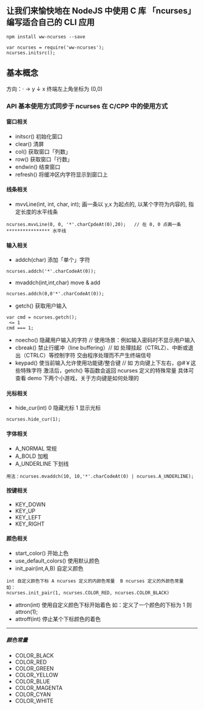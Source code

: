 ## 让我们来愉快地在 NodeJS 中使用 C 库  「ncurses」 编写适合自己的 CLI 应用 
```
npm install ww-ncurses --save
```
```
var ncurses = require('ww-ncurses');
ncurses.initsrc();
```
## 基本概念
方向：· → y
     ↓
     x
终端左上角坐标为 (0,0)
### API 基本使用方式同步于 ncurses 在 C/CPP 中的使用方式

#### 窗口相关
- initscr()             初始化窗口
- clear()               清屏
- col()                 获取窗口「列数」
- row()                 获取窗口「行数」
- endwin()              结束窗口
- refresh()             将缓冲区内字符显示到窗口上
#### 线条相关
- mvvLine(int, int, char, int);  画一条以 y,x 为起点的, 以某个字符为内容的, 指定长度的水平线条
```
ncurses.mvvLine(0, 0, '*'.charCpdeAt(0),20);   // 在 0, 0 点画一条 **************** 水平线
```
#### 输入相关
- addch(char)           添加「单个」字符
```
ncurses.addch('*'.charCodeAt(0));
```
- mvaddch(int,int,char) move & add
```
ncurses.addch(0,0'*'.charCodeAt(0));
```
- getch()               获取用户输入
```
var cmd = ncurses.getch();
 <= 1
cmd === 1;
```
- noecho()              隐藏用户输入的字符 // 使用场景：例如输入密码时不显示用户输入
- cbreak()              禁止行缓冲（line buffering）// 如 处理挂起（CTRLZ）、中断或退出（CTRLC）等控制字符 交由程序处理而不产生终端信号
- keypad()              使当前输入允许使用功能键/整合键  // 如 方向键上下左右，@#￥这些特殊字符
激活后，getch() 等函数会返回 ncurses 定义的特殊常量   具体可查看 demo 下两个小游戏，关于方向键是如何处理的
#### 光标相关
- hide_cur(int)         0 隐藏光标 1 显示光标
```
ncurses.hide_cur(1);
```
#### 字体相关
- A_NORMAL              常规
- A_BOLD                加粗
- A_UNDERLINE           下划线
```
用法：ncurses.mvaddch(10, 10,'*'.charCodeAt(0) | ncurses.A_UNDERLINE);
```
#### 按键相关
- KEY_DOWN
- KEY_UP
- KEY_LEFT
- KEY_RIGHT
#### 颜色相关
- start_color()         开始上色
- use_default_colors()  使用默认颜色
- init_pair(int,A,B)    自定义颜色    
```
int 自定义颜色下标 A ncurses 定义的内颜色常量  B ncurses 定义的外颜色常量   如：
ncurses.init_pair(1, ncurses.COLOR_RED, ncurses.COLOR_BLACK)
```
- attron(int)           使用自定义颜色下标开始着色 如：定义了一个颜色的下标为 1 则 attron(1);
- attroff(int)          停止某个下标颜色的着色

---
##### 颜色常量
- COLOR_BLACK
- COLOR_RED
- COLOR_GREEN
- COLOR_YELLOW
- COLOR_BLUE
- COLOR_MAGENTA
- COLOR_CYAN
- COLOR_WHITE